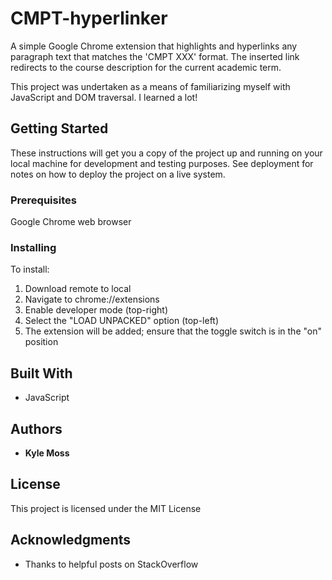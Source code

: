 # CMPT-hyperlinker
A simple Google Chrome extension that highlights and hyperlinks any paragraph text that matches the 'CMPT XXX' format. The inserted link redirects to the course description for the current academic term.

This project was undertaken as a means of familiarizing myself with JavaScript and DOM traversal. I learned a lot!

## Getting Started

These instructions will get you a copy of the project up and running on your local machine for development and testing purposes. See deployment for notes on how to deploy the project on a live system.

### Prerequisites

Google Chrome web browser

### Installing

To install:
1) Download remote to local
2) Navigate to chrome://extensions
3) Enable developer mode (top-right)
4) Select the "LOAD UNPACKED" option (top-left)
5) The extension will be added; ensure that the toggle switch is in the "on" position

## Built With

* JavaScript

## Authors

* **Kyle Moss**

## License

This project is licensed under the MIT License

## Acknowledgments

* Thanks to helpful posts on StackOverflow
